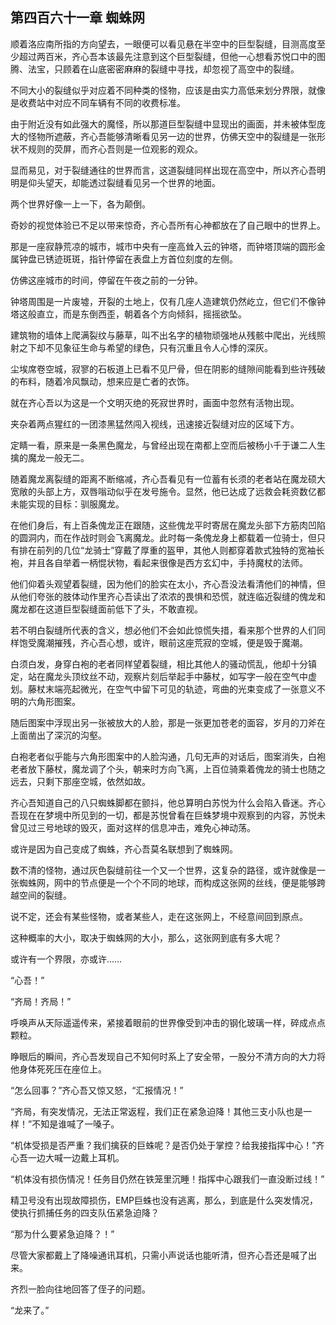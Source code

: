 ## 第四百六十一章 蜘蛛网
顺着洛应南所指的方向望去，一眼便可以看见悬在半空中的巨型裂缝，目测高度至少超过两百米，齐心吾本该最先注意到这个巨型裂缝，但他一心想看苏悦口中的图腾、法宝，只顾着在山底密密麻麻的裂缝中寻找，却忽视了高空中的裂缝。

不同大小的裂缝似乎对应着不同种类的怪物，应该是由实力高低来划分界限，就像是收费站中对应不同车辆有不同的收费标准。

由于附近没有如此强大的魔怪，所以那道巨型裂缝中显现出的画面，并未被体型庞大的怪物所遮蔽，齐心吾能够清晰看见另一边的世界，仿佛天空中的裂缝是一张形状不规则的荧屏，而齐心吾则是一位观影的观众。

显而易见，对于裂缝通往的世界而言，这道裂缝同样出现在高空中，所以齐心吾明明是仰头望天，却能透过裂缝看见另一个世界的地面。

两个世界好像一上一下，各为颠倒。

奇妙的视觉体验已不足以带来惊奇，齐心吾所有心神都放在了自己眼中的世界上。

那是一座寂静荒凉的城市，城市中央有一座高耸入云的钟塔，而钟塔顶端的圆形金属钟盘已锈迹斑斑，指针停留在表盘上方首位刻度的左侧。

仿佛这座城市的时间，停留在午夜之前的一分钟。

钟塔周围是一片废墟，开裂的土地上，仅有几座人造建筑仍然屹立，但它们不像钟塔这般直立，而是东倒西歪，朝着各个方向倾斜，摇摇欲坠。

建筑物的墙体上爬满裂纹与藤草，叫不出名字的植物顽强地从残骸中爬出，光线照射之下却不见象征生命与希望的绿色，只有沉重且令人心悸的深灰。

尘埃席卷空城，寂寥的石板道上已看不见尸骨，但在阴影的缝隙间能看到些许残破的布料，随着冷风飘动，想来应是亡者的衣饰。

就在齐心吾以为这是一个文明灭绝的死寂世界时，画面中忽然有活物出现。

夹杂着两点猩红的一团漆黑猛然闯入视线，迅速接近裂缝对应的区域下方。

定睛一看，原来是一条黑色魔龙，与曾经出现在南都上空而后被杨小千于谦二人生擒的魔龙一般无二。

随着魔龙离裂缝的距离不断缩减，齐心吾看见有一位蓄有长须的老者站在魔龙硕大宽敞的头部上方，双唇嗡动似乎在发号施令。显然，他已达成了远救会耗资数亿都未能实现的目标：驯服魔龙。

在他们身后，有上百条傀龙正在跟随，这些傀龙平时寄居在魔龙头部下方筋肉凹陷的圆洞内，而在作战时则会飞离魔龙。此时每一条傀龙身上都载着一位骑士，但只有排在前列的几位“龙骑士”穿戴了厚重的盔甲，其他人则都穿着款式独特的宽袖长袍，并且各自举着一柄惃状物，看起来很像是西方玄幻中，手持魔杖的法师。

他们仰着头观望着裂缝，因为他们的脸实在太小，齐心吾没法看清他们的神情，但从他们夸张的肢体动作里齐心吾读出了浓浓的畏惧和恐慌，就连临近裂缝的傀龙和魔龙都在这道巨型裂缝面前低下了头，不敢直视。

若不明白裂缝所代表的含义，想必他们不会如此惊慌失措，看来那个世界的人们同样饱受魔潮摧残，齐心吾心想，或许，眼前这座荒寂的空城，便是毁于魔潮。

白须白发，身穿白袍的老者同样望着裂缝，相比其他人的骚动慌乱，他却十分镇定，站在魔龙头顶纹丝不动，观察片刻后举起手中藤杖，如写字一般在空气中虚划。藤杖末端亮起微光，在空气中留下可见的轨迹，弯曲的光束变成了一张意义不明的六角形图案。

随后图案中浮现出另一张被放大的人脸，那是一张更加苍老的面容，岁月的刀斧在上面凿出了深沉的沟壑。

白袍老者似乎能与六角形图案中的人脸沟通，几句无声的对话后，图案消失，白袍老者放下藤杖，魔龙调了个头，朝来时方向飞离，上百位骑乘着傀龙的骑士也随之远去，只剩下那座空城，依然如故。

齐心吾知道自己的八只蜘蛛脚都在颤抖，他总算明白苏悦为什么会陷入昏迷。齐心吾现在在梦境中所见到的一切，都是苏悦曾看在巨蛛梦境中观察到的内容，苏悦未曾见过三号地球的毁灭，面对这样的信息冲击，难免心神动荡。

或许是因为自己变成了蜘蛛，齐心吾莫名联想到了蜘蛛网。

数不清的怪物，通过灰色裂缝前往一个又一个世界，这复杂的路径，或许就像是一张蜘蛛网，网中的节点便是一个个不同的地球，而构成这张网的丝线，便是能够跨越空间的裂缝。

说不定，还会有某些怪物，或者某些人，走在这张网上，不经意间回到原点。

这种概率的大小，取决于蜘蛛网的大小，那么，这张网到底有多大呢？

或许有一个界限，亦或许……

“心吾！”

“齐局！齐局！”

呼唤声从天际遥遥传来，紧接着眼前的世界像受到冲击的钢化玻璃一样，碎成点点颗粒。

睁眼后的瞬间，齐心吾发现自己不知何时系上了安全带，一股分不清方向的大力将他身体死死压在座位上。

“怎么回事？”齐心吾又惊又怒，“汇报情况！”

“齐局，有突发情况，无法正常返程，我们正在紧急迫降！其他三支小队也是一样！”不知是谁喊了一嗓子。

“机体受损是否严重？我们擒获的巨蛛呢？是否仍处于掌控？给我接指挥中心！”齐心吾一边大喊一边戴上耳机。

“机体没有损伤情况！任务目仍然在铁笼里沉睡！指挥中心跟我们一直没断过线！”

精卫号没有出现故障损伤，EMP巨蛛也没有逃离，那么，到底是什么突发情况，使执行抓捕任务的四支队伍紧急迫降？

“那为什么要紧急迫降？！”

尽管大家都戴上了降噪通讯耳机，只需小声说话也能听清，但齐心吾还是喊了出来。

齐烈一脸向往地回答了侄子的问题。

“龙来了。”

